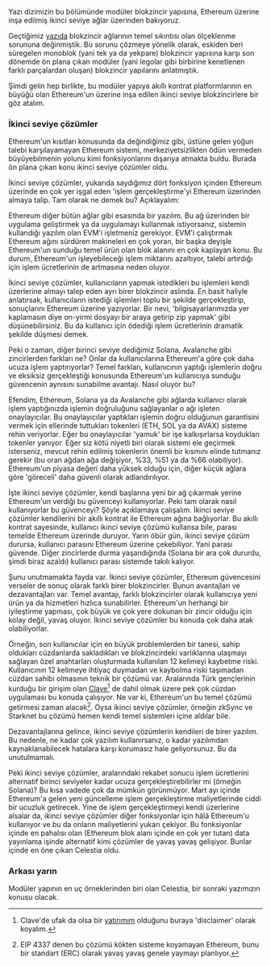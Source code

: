 Yazı dizimizin bu bölümünde modüler blokzincir yapısına, Ethereum üzerine inşa edilmiş ikinci seviye ağlar üzerinden bakıyoruz. 

Geçtiğimiz [yazıda](https://www.btchaber.com/monoblok-ve-moduler-zincirler/) blokzincir ağlarının temel sıkıntısı olan ölçeklenme sorununa değinmiştik. Bu sorunu çözmeye yönelik olarak, eskiden beri süregelen monoblok (yani tek ya da yekpare) blokzincir yapısına karşı son dönemde ön plana çıkan modüler (yani legolar gibi birbirine kenetlenen farklı parçalardan oluşan) blokzincir yapılarını anlatmıştık. 

Şimdi gelin hep birlikte, bu modüler yapıya akıllı kontrat platformlarının en büyüğü olan Ethereum'un üzerine inşa edilen ikinci seviye blokzincirlere bir göz atalım.  

### İkinci seviye çözümler 
Ethereum'un kısıtları konusunda da değindiğimiz gibi, üstüne gelen yoğun talebi karşılayamayan Ethereum sistemi, merkeziyetsizlikten ödün vermeden büyüyebilmenin yolunu kimi fonksiyonlarını dışarıya atmakta buldu. Burada ön plana çıkan konu ikinci seviye çözümler oldu. 

İkinci seviye çözümler, yukarıda saydığımız dört fonksiyon içinden Ethereum üzerinde en çok yer işgal eden 'işlem gerçekleştirme'yi Ethereum üzerinden almaya talip. Tam olarak ne demek bu? Açıklayalım: 

Ethereum diğer bütün ağlar gibi esasında bir yazılım. Bu ağ üzerinden bir uygulama geliştirmek ya da uygulamayı kullanmak istiyorsanız, sistemin kullandığı yazılım olan EVM'i işletmeniz gerekiyor. EVM'i çalıştırmak Ethereum ağını sürdüren makineleri en çok yoran, bir başka deyişle Ethereum'un sunduğu temel ürün olan blok alanını en çok kaplayan konu. Bu durum, Ethereum'un işleyebileceği işlem miktarını azaltıyor, talebi artırdığı için işlem ücretlerinin de artmasına neden oluyor. 

İkinci seviye çözümler, kullanıcıların yapmak istedikleri bu işlemleri kendi üzerlerine almayı talep eden ayrı birer blokzincir aslında. En basit haliyle anlatırsak, kullanıcıların istediği işlemleri toplu bir şekilde gerçekleştirip, sonuçlarını Ethereum üzerine yazıyorlar. Bir nevi, 'bilgisayarlarımızda yer kaplamasın diye on-yirmi dosyayı bir araya getirip zip yapmak' gibi düşünebilirsiniz. Bu da kullanıcı için ödediği işlem ücretlerinin dramatik şekilde düşmesi demek.  

Peki o zaman, diğer birinci seviye dediğimiz Solana, Avalanche gibi zincirlerden farkları ne? Onlar da kullanıcılarına Ethereum'a göre çok daha ucuza işlem yaptırıyorlar? Temel farkları, kullanıcının yaptığı işlemlerin doğru ve eksiksiz gerçekleştiği konusunda Ethereum'un kullanıcıya sunduğu güvencenin aynısını sunabilme avantajı. Nasıl oluyor bu? 

Efendim, Ethereum, Solana ya da Avalanche gibi ağlarda kullanıcı olarak işlem yaptığınızda işlemin doğruluğunu sağlayanlar o ağı işleten onaylayıcılar. Bu onaylayıcılar yaptıkları işlemin doğru olduğunun garantisini vermek için ellerinde tuttukları tokenleri (ETH, SOL ya da AVAX) sisteme rehin veriyorlar. Eğer bu onaylayıcılar 'yamuk' bir işe kalkışırlarsa koydukları tokenler yanıyor. Eğer siz kötü niyetli biri olarak sistemi ele geçirmek isterseniz, mevcut rehin edilmiş tokenlerin önemli bir kısmını elinde tutmanız gerekir (bu oran ağdan ağa değişiyor, %33, %51 ya da %66 olabiliyor). Ethereum'un piyasa değeri daha yüksek olduğu için, diğer küçük ağlara göre 'göreceli' daha güvenli olarak adlandırılıyor. 

İşte ikinci seviye çözümler, kendi başlarına yeni bir ağ çıkarmak yerine Ethereum'un verdiği bu güvenceyi kullanıyorlar. Peki tam olarak nasıl kullanıyorlar bu güvenceyi? Şöyle açıklamaya çalışalım. İkinci seviye çözümler kendilerini bir akıllı kontrat ile Ethereum ağına bağlıyorlar. Bu akıllı kontrat sayesinde, kullanıcı ikinci seviye çözümü kullansa bile, parası temelde Ethereum üzerinde duruyor. Yarın öbür gün, ikinci seviye çözüm durursa, kullanıcı parasını Ethereum üzerine çekebiliyor. Yani parası güvende. Diğer zincirlerde durma yaşandığında (Solana bir ara çok dururdu, şimdi biraz azaldı) kullanıcı parası sistemde takılı kalıyor.

Şunu unutmamakta fayda var. İkinci seviye çözümler, Ethereum güvencesini verseler de sonuç olarak farklı birer blokzincirler. Bunun avantajları ve dezavantajları var. Temel avantajı, farklı blokzincirler olarak kullanıcıya yeni ürün ya da hizmetleri hızlıca sunabilirler. Ethereum'un herhangi bir iyileştirme yapması, çok büyük ve çok yere dokunan bir zincir olduğu için kolay değil, yavaş oluyor. İkinci seviye çözümler bu konuda çok daha atak olabiliyorlar. 

Örneğin, son kullanıcılar için en büyük problemlerden bir tanesi, sahip oldukları cüzdanlarda sakladıkları ve blokzincirdeki varlıklarına ulaşmayı sağlayan özel anahtarları oluşturmada kullanılan 12 kelimeyi kaybetme riski. Kullanıcının 12 kelimeye ihtiyaç duymadan ve kaybolma riski taşımadan cüzdan sahibi olmasının teknik bir çözümü var.  Aralarında Türk gençlerinin kurduğu bir girişim olan [Clave](https://www.getclave.io/)[^10] de dahil olmak üzere pek çok cüzdan uygulaması bu konuda çalışıyor. Ne var ki, Ethereum'un bu temel çözümü getirmesi zaman alacak[^4]. Oysa ikinci seviye çözümler, örneğin zkSync ve Starknet bu çözümü hemen kendi temel sistemleri içine aldılar bile. 

Dezavantajlarına gelince, ikinci seviye çözümlerin kendileri de birer yazılım. Bu nedenle, ne kadar çok yazılım kullanırsanız, o kadar yazılımdan kaynaklanabilecek hatalara karşı korumasız hale geliyorsunuz. Bu da unutulmamalı. 

Peki ikinci seviye çözümler, aralarındaki rekabet sonucu işlem ücretlerini alternatif birinci seviyeler kadar ucuza gerçekleştirebilirler mi (örneğin Solana)? Bu kısa vadede çok da mümkün görünmüyor. Mart ayı içinde Ethereum'a gelen yeni güncelleme işlem gerçekleştirme maliyetlerinde ciddi bir ucuzluk getirecek. Yine de işlem gerçekleştirmeyi kendi üzerlerine alsalar da, ikinci seviye çözümler diğer fonksiyonlar için hâlâ Ethereum'u kullanıyor ve bu da onların maliyetlerini yukarı çekiyor. Bu fonksiyonlar içinde en pahalısı olan (Ethereum blok alanı içinde en çok yer tutan) data yayınlama işinde alternatif kimi çözümler de yavaş yavaş gelişiyor. Bunlar içinde en öne çıkan Celestia oldu. 

### Arkası yarın

Modüler yapının en uç örneklerinden biri olan Celestia, bir sonraki yazımızın konusu olacak. 

[^1]: Meşhur 'çifte harcama' problemi, ingilizcesi double spending. Kişi aynı parayı A ve B kişine aynı anda göndermeye çalışabilir. Bunu yaptığında makinelerden bir kısmı A kişisine giden işlemi alır, kimileri ise B kişisine giden işlemi. Böyle bir durumda iki ayrı blok sisteme girer. Zaman içinde topluluk ya A kişine giden bloğun peşine takılır ya da B kişisine giden bloğun. Böylece konsensus oluşmuş olur. 
[^2]: 'Data publishing' olarak adlandırılan bu özellik, kimi zaman 'data availability' olarak yanlış adlandırılabiliyor. 'Data availability' geçmiş tüm işlemlerin saklanması olarak düşünülebilir  (bir başka deyişle ingilizcede data storage olarak adlandırılan kavram) - onun blokzincir üzerindeki tüm makinelerde saklanmasına gerek yok. Birkaç makine bütün geçmişi (ya da arşivi) saklayabilir. 
[^3]: Basitleştirmek için bu şekilde anlatıyorum, teknik arkadaşlar hemen çullanmasın. Aslında kastedilen, 'script' dediğimiz kodların çok kısıtlı olması. Taproot geliştirmesi ile birlikte özellikle ordinals üzerinden bu kısıt bir parça kırıldı ama hâlâ yeterli sayılmaz. Bitcoin üzerine ikinci seviye çözümler de geliştirilmeye çalışıyor ama bu çözümlerin tam layıkıyla çalışabilmesi için Bitcoin üzerinde yeni güncellemelerin gelmesi (bir nevi soft fork olması) gerekiyor ki bu tip güncellemeler Bitcoin'e üç-dört yılda bir ancak geliyor. Bu güncelleme gelene kadar Bitcoin üzerinde akıllı kontrat kullanımı için bir ara çözüm olan BitVM geliştiriliyor. İlgilenenler bu alanda çalışan Türk bir ekibin (Chainway) kurduğu Citrea çözümünü inceleyebilirler. 
[^4]: EIP 4337 denen bu çözümü kökten sisteme koyamayan Ethereum, bunu bir standart (ERC) olarak yavaş yavaş genele yaymayı planlıyor. 
[^5]: Örnekleri çoğaltmak mümkün. Örneğin, zero-knowledge bazlı ikinci seviye çözümlerin Ethereum sistemine gönderdiği kanıtları oluşturmak için kullandıkları sistemlere prover deniyor. Bunu zkSync gibi kendi mutfağında hazırlayanlar olduğu gibi RiscZero gibi hardware üzerinden optimize etmeye çalışanlar var. Ayrıca her geçen gün yeni bir projenin de bu alan içinde yarışa katıldığını söyleyebiliriz.
[^6]: Duran blokzincirler yok mu? Var tabii. Bu alanda sabıkası olan zincirler var ama onların henüz yeterince olgunlaşmamış olduğunu söyleyerek şimdilik istisna olarak görüp konumuz dışında bırakıyoruz. 
[^7]: Bunun uzun vadede sürdürülebilir bir strateji olup olmadığı konusunda tartışmalar mevcut. Bu haliyle Bitcoin sistemini sürdüren madencilerin ana gelir kaynağı yeni blok oluşturma sonrası verilen madencilik ödülleri. Bu ödül ise her dört yılda bir yarılanıyor. Madencilerin bir diğer gelir kalemi olan işlem ücretleri, Bitcoin sadece para transferi için kullanılırsa çok az kalıyor. Eğer Bitcoin üzerine yeni sistemler (örneğin DeFi kullanan ikinci seviye çözümler) olursa, o zaman işlem ücretleri ve madencilerin gelirleri de artacak. 
[^8]: Celestia'nın sunduğu diğer çözüm olan uzlaşma 'consensus' ise şu şekilde çalışıyor: Bir blokzincir işlemleri kendi sıralamak isterse, bunun için kendi onaylayıcıları olmak zorunda. Kendi onaylayıcıları olması için uygun bir altyapı kurması, sonra bu onaylayıcıları tutmak için bir token çıkarması, dahası bu token için bir ödül mekanizması sunmak zorunda. Bunlar hem zaman ve emek isteyen hem de uygun optimal bir token mekanizması gerektiren konular. Celestia şu an için bu hizmeti sunuyor olsa da aslında ön plana çıkardığı hizmet ilk bahsettiğimiz yani 'data publishing'. Uzlaşma  'data publishing' hizmeti verebilmek için gerekli bir fonksiyon - temel amacı bu. Ama dileyen olursa bu hizmeti ayrıca de Celestia'dan alabilir. Müşterilerin bu hizmeti kullanması için Celestia tokeni olan TIA'nın ciddi şekilde değerlenmesi gerekli.
[^9]: 'Data availability sampling' teriminin kısaltması olan DAS, erasure code olarak adlandırılan bir yöntem kullanıyor. Yöntem blokları oluşturan blok yapıcıların dürüst davranmasını sağlıyor. Normalde, tam donanımlı blok onaylayıcıları blok yapıcıdan gelen kanıtları kullanarak bloğu tekrar oluşturur ve doğruluğunu kontrol eder. Bu nedenler, blok yapıcı bloğa yanlış bir kanıt koyamaz, enselenir. Blok yapıcının yapabileceği tek kötülük kanıtların bir kısmına el koyarak bloğa koymamak olabilir. Böyle bir durumda, blok onaylayıcıları kanıtları görmediği için doğruluğunu kontrol edemez. Blok yayınlanır. Bir süre sonrasında blok yapıcı bloğun tamamını yayınladığından blok geçersiz hale gelir. Bu durumda zincirin geriye doğru getirilmesi gerekir ki, bu bir nevi felaket anlamına gelir. Bu durumdan korunmak için tam donanımlı blok yapıcıların yanında küçük (basit/hafif) onaylayıcılara da ciddi iş düşüyor. Hafif onaylayıcılar blok yapıcıdan blok içinden rastgele parçalar istiyorlar (data availability sampling). Gelen parçalar tam donanımlı onaylayıcı ile teyid ediliyor. 
[^10]: Clave'de ufak da olsa bir [yatırımım](https://blog.getclave.io/p/claves-breakthrough-16m-pre-seed) olduğunu buraya 'disclaimer' olarak koyalım.  
